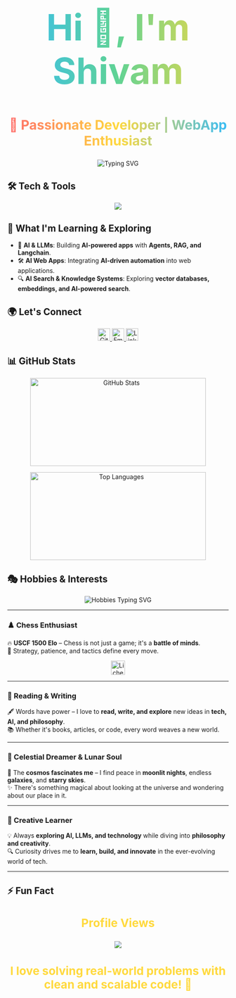 <h1 align="center" style="font-size: 82px; font-weight: bold; background: linear-gradient(90deg, #36BCF7, #60D394, #FFD93D); -webkit-background-clip: text; color: transparent;">
  Hi 👋, I'm Shivam
</h1>

<h2 align="center" style="font-size: 30px; font-weight: bold; background: linear-gradient(90deg, #FF6B6B, #FFD93D, #36BCF7); -webkit-background-clip: text; color: transparent;">
  🚀 Passionate Developer | WebApp Enthusiast
</h2>

<p align="center">
  <img src="https://readme-typing-svg.herokuapp.com?font=Fira+Sans&weight=700&size=26&pause=1000&color=36BCF7&center=true&vCenter=true&width=600&lines=Full-Stack+Web+Developer;React+%7C+JavaScript+%7C+Node.js;Building+AI-Powered+WebApps;Exploring+RAG+%7C+LLMs+%7C+AI+Agents;Open+to+Collaboration+%F0%9F%9A%80" alt="Typing SVG" />
</p>

## 🛠️ Tech & Tools  

<p align="center">
  <img src="https://skillicons.dev/icons?i=js,ts,react,next,nodejs,express,mongodb,vite,tailwind,sass,postman" />
</p>

## 🌱 What I'm Learning & Exploring  
- 🤖 **AI & LLMs**: Building **AI-powered apps** with **Agents, RAG, and Langchain**.  
- 🛠️ **AI Web Apps**: Integrating **AI-driven automation** into web applications.  
- 🔍 **AI Search & Knowledge Systems**: Exploring **vector databases, embeddings, and AI-powered search**.  


## 🌍 Let's Connect  

<p align="center">
  <a href="https://github.com/black-sheepp">
    <img src="https://img.shields.io/github/followers/black-sheepp?label=GitHub&style=social" height="28" alt="GitHub Followers" />
  </a>
  <a href="mailto:shivamguptanitw@gmail.com">
    <img src="https://img.shields.io/badge/Email-%23D14836.svg?style=for-the-badge&logo=gmail&logoColor=white" height="28" alt="Email" />
  </a>
  <a href="https://www.linkedin.com/in/gshivam1/">
    <img src="https://img.shields.io/badge/LinkedIn-%230077B5.svg?style=for-the-badge&logo=linkedin&logoColor=white" height="28" alt="LinkedIn" />
  </a>
</p>



## 📊 GitHub Stats  

<p align="center">
  <img src="https://github-readme-stats.vercel.app/api?username=black-sheepp&theme=blue-green&show_icons=true&hide_border=true&count_private=true" width="400" height="200" alt="GitHub Stats" />
</p>

<p align="center">
  <img src="https://github-readme-stats.vercel.app/api/top-langs/?username=black-sheepp&theme=blue-green&show_icons=true&hide_border=true&layout=compact" width="400" height="200" alt="Top Languages" />
</p>



## 🎭 Hobbies & Interests  

<p align="center">
  <img src="https://readme-typing-svg.herokuapp.com?font=Fira+Sans&size=30&pause=1000&color=fff75e&center=true&vCenter=true&width=900&lines=%E2%99%9F+Chess+%7C+Tactical+Mind+%E2%80%93+USCF+1500+Elo;📖+Reading+%26+Writing+%7C+Words+Weave+Worlds;🌌+Celestial+Dreamer+%7C+Lunar+Soul+%7C+Cosmic+Explorer;🚀+Creative+Learner+%7C+Tech%2C+AI%2C+Philosophy+Seeker" alt="Hobbies Typing SVG" />
</p>

---



### ♟️ Chess Enthusiast  
🔥 **USCF 1500 Elo** – Chess is not just a game; it's a **battle of minds**.  
🧠 Strategy, patience, and tactics define every move. 

<p align="center">
  <a href="https://lichess.org/@/shivam888500">
    <img src="https://img.shields.io/badge/Lichess-100000?style=for-the-badge&logo=lichess&logoColor=white" height="32" alt="Lichess Profile" />
  </a>
</p>

---



### 📖 Reading & Writing  
🖋️ Words have power – I love to **read, write, and explore** new ideas in **tech, AI, and philosophy**.  
📚 Whether it's books, articles, or code, every word weaves a new world.  

---

### 🌙 Celestial Dreamer & Lunar Soul  
🔭 The **cosmos fascinates me** – I find peace in **moonlit nights**, endless **galaxies**, and **starry skies**.  
✨ There's something magical about looking at the universe and wondering about our place in it.  

---

### 🚀 Creative Learner  
💡 Always **exploring AI, LLMs, and technology** while diving into **philosophy and creativity**.  
🔍 Curiosity drives me to **learn, build, and innovate** in the ever-evolving world of tech.  

---

## ⚡ Fun Fact  

<h3 align="center" style="font-size: 26px; font-weight: bold; color: #FFD93D;">Profile Views</h3>

<p align="center">
  <img src="https://komarev.com/ghpvc/?username=black-sheepp&color=brightgreen&style=flat-square" />
</p>

<h3 align="center" style="font-size: 26px; font-weight: bold; color: #FFD93D;">
  I love solving real-world problems with clean and scalable code! 🚀
</h3>
